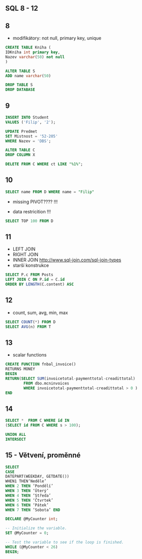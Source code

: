 ## SQL 8 - 12


## 8 

* modifikátory: not null, primary key, unique
```sql
CREATE TABLE Kniha (
IDKniha int primary key,
Nazev varchar(50) not null
)
```

```sql
ALTER TABLE S
ADD name varchar(50)

DROP TABLE S
DROP DATABASE
```

## 9

```sql
INSERT INTO Student
VALUES ('Filip', '2');
```

```sql
UPDATE Predmet 
SET Mistnost = '52-205'
WHERE Nazev = 'DBS';
```

```sql
ALTER TABLE C 
DROP COLUMN X

DELETE FROM C WHERE ct LIKE "%1%";
```


## 10

```sql
SELECT name FROM D WHERE name = "Filip"
```
* missing PIVOT????  !!!

* data restricition !!!
```sql
SELECT TOP 100 FROM D
```




## 11
* LEFT JOIN
* RIGHT JOIN
* INNER JOIN
http://www.sql-join.com/sql-join-types
* starší konstrukce

```sql
SELECT P.c FROM Posts 
LEFT JOIN C ON P.id = C.id 
ORDER BY LENGTH(C.content) ASC
```

## 12
* count, sum, avg, min, max
```sql
SELECT COUNT(*) FROM D 
SELECT AVG(n) FROM T 
```


## 13
* scalar functions
```sql
CREATE FUNCTION fnbal_invoice()  
RETURNS MONEY  
BEGIN  
RETURN(SELECT SUM(invoicetotal-paymenttotal-creadittotal)  
        FROM dbo.mcninvoices  
        WHERE invoicetotal-paymenttotal-creadittotal > 0 )  
END
```

## 14 
```sql
SELECT *  FROM C WHERE id IN 
(SELECT id FROM C WHERE s > 100);
```

```sql
UNION ALL
INTERSECT
```

## 15 - Větvení, proměnné

```sql
SELECT 
CASE 
DATEPART(WEEKDAY, GETDATE()) 
WHEN1 THEN‘Neděle’
WHEN 2 THEN ‘Pondělí’
WHEN 3 THEN ‘Úterý’ 
WHEN 4 THEN ‘Středa’ 
WHEN 5 THEN ‘Čtvrtek’ 
WHEN 6 THEN ‘Pátek’ 
WHEN 7 THEN ‘Sobota’ END 

```


```sql
DECLARE @MyCounter int;

-- Initialize the variable.
SET @MyCounter = 0;

-- Test the variable to see if the loop is finished.
WHILE (@MyCounter < 26)
BEGIN;
```

